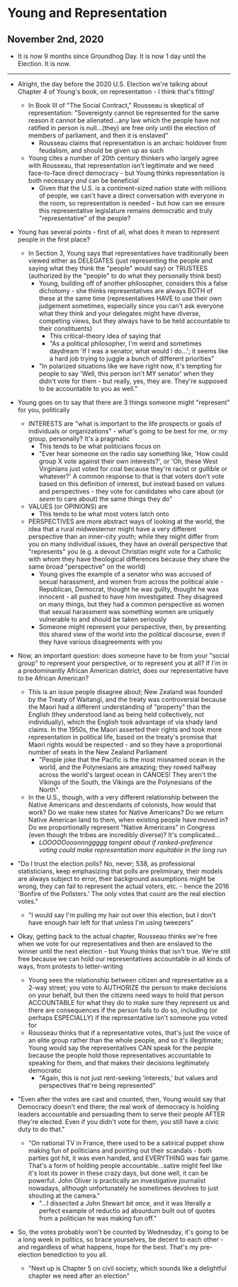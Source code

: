 # Young and Representation

## November 2nd, 2020

-   It is now 9 months since Groundhog Day. It is now 1 day until the Election. It is now.
--------------------------------------------------------------------------------

-   Alright, the day before the 2020 U.S. Election we're talking about Chapter 4 of Young's book, on representation - I think that's fitting!
    -   In Book III of "The Social Contract," Rousseau is skeptical of representation: "Sovereignty cannot be represented for the same reason it cannot be alienated...any law which the people have not ratified in person is null...(they) are free only until the election of members of parliament, and then it is enslaved"
        -   Rousseau claims that representation is an archaic holdover from feudalism, and should be given up as such
    -   Young cites a number of 20th century thinkers who largely agree with Rousseau, that representation isn't legitimate and we need face-to-face direct democracy - but Young thinks representation is both necessary *and* can be beneficial
        -   Given that the U.S. is a continent-sized nation state with millions of people, we can't have a direct conversation with everyone in the room, so representation is needed - but how can we ensure this representative legislature remains democratic and truly "representative" of the people?

-   Young has several points - first of all, what does it mean to represent people in the first place?
    -   In Section 3, Young says that representatives have traditionally been viewed either as DELEGATES (just representing the people and saying what they think the "people" would say) or TRUSTEES (authorized by the "people" to do what they personally think best)
        -   Young, building off of another philosopher, considers this a false dichotomy - she thinks representatives are always BOTH of these at the same time (representatives HAVE to use their own judgement sometimes, especially since you can't ask everyone what they think and your delegates might have diverse, competing views, but they always have to be held accountable to their constituents)
            -   This critical-theory idea of saying that
            -   "As a political philosopher, I'm weird and sometimes daydream 'If I was a senator, what would I do...'; it seems like a hard job trying to juggle a bunch of different priorities"
        -   "In polarized situations like we have right now, it's tempting for people to say 'Well, this person isn't MY senator' when they didn't vote for them - but really, yes, they are. They're supposed to be accountable to you as well."

-   Young goes on to say that there are 3 things someone might "represent" for you, politically
    -   INTERESTS are "what is important to the life prospects or goals of individuals or organizations" - what's going to be best for me, or my group, personally? It's a pragmatic
        -   This tends to be what politicians focus on
        -   "Ever hear someone on the radio say something like, 'How could group X vote against their own interests?', or 'Oh, these West Virginians just voted for coal because they're racist or gullible or whatever?' A common response to that is that voters don't vote based on this definition of interest, but instead based on values and perspectives - they vote for candidates who care about (or *seem* to care about) the same things they do"
    -   VALUES (or OPINIONS) are
        -   This tends to be what most voters latch onto
    -   PERSPECTIVES are more abstract ways of looking at the world, the idea that a rural midwesterner might have a very different perspective than an inner-city youth; while they might differ from you on many individual issues, they have an overall perspective that "represents" you (e.g. a devout Christian might vote for a Catholic with whom they have theological differences because they share the same broad "perspective" on the world)
        -   Young gives the example of a senator who was accused of sexual harassment, and women from across the political aisle - Republican, Democrat, thought he was guilty, thought he was innocent - all pushed to have him investigated. They disagreed on many things, but they had a common perspective as women that sexual harassment was something women are uniquely vulnerable to and should be taken seriously
        -   Someone might represent your perspective, then, by presenting this shared view of the world into the political discourse, even if they have various disagreements with you

-   Now, an important question: does someone have to be from your "social group" to represent your perspective, or to represent you at all? If I'm in a predominantly African American district, does our representative have to be African American?
    -   This is an issue people disagree about; New Zealand was founded by the Treaty of Waitangi, and the treaty was controversial because the Maori had a different understanding of "property" than the English (they understood land as being held collectively, not individually), which the English took advantage of via shady land claims. In the 1950s, the Maori asserted their rights and took more representation in political life, based on the treaty's promise that Maori rights would be respected - and so they have a proportional number of seats in the New Zealand Parliament
        -   "People joke that the Pacific is the most misnamed ocean in the world, and the Polynesians are amazing; they rowed halfway across the world's largest ocean in CANOES! They aren't the Vikings of the South, the Vikings are the Polynesians of the North"
    -   In the U.S., though, with a very different relationship between the Native Americans and descendants of colonists, how would that work? Do we make new states for Native Americans? Do we return Native American land to them, when existing people have moved in? Do we proportionally represent "Native Americans" in Congress (even though the tribes are incredibly diverse)? It's complicated...
        -   *LOOOOOooonnnggggg tangent about if ranked-preference voting could make representation more equitable in the long run*

-   "Do I trust the election polls? No, never; 538, as professional statisticians, keep emphasizing that polls are preliminary, their models are always subject to error, their background assumptions might be wrong, they can fail to represent the actual voters, etc. - hence the 2016 'Bonfire of the Pollsters.' The only votes that count are the real election votes."
    -   "I would say I'm pulling my hair out over this election, but I don't have enough hair left for that unless I'm using tweezers"

-   Okay, getting back to the actual chapter, Rousseau thinks we're free when we vote for our representatives and then are enslaved to the winner until the next election - but Young thinks that isn't true. We're still free because we can hold our representatives accountable in all kinds of ways, from protests to letter-writing
    -   Young sees the relationship between citizen and representative as a 2-way street; you vote to AUTHORIZE the person to make decisions on your behalf, but then the citizens need ways to hold that person ACCOUNTABLE for what they do to make sure they represent us and there are consequences if the person fails to do so, including (or perhaps ESPECIALLY) if the representative isn't someone you voted for
    -   Rousseau thinks that if a representative votes, that's just the voice of an elite group rather than the whole people, and so it's illegitimate; Young would say the representatives CAN speak for the people because the people hold those representatives accountable to speaking for them, and that makes their decisions legitimately democratic
        -   "Again, this is not just rent-seeking 'interests,' but values and perspectives that're being represented"

-   "Even after the votes are cast and counted, then, Young would say that Democracy doesn't end there; the real work of democracy is holding leaders accountable and persuading them to serve their people AFTER they're elected. Even if you didn't vote for them, you still have a civic duty to do that."
    -   "On national TV in France, there used to be a satirical puppet show making fun of politicians and pointing out their scandals - both parties got hit, it was even handed, and EVERYTHING was fair game. That's a form of holding people accountable...satire might feel like it's lost its power in these crazy days, but done well, it can be powerful. John Oliver is practically an investigative journalist nowadays, although unfortunately he sometimes devolves to just shouting at the camera."
        -   "...I dissected a John Stewart bit once, and it was literally a perfect example of reductio ad absurdum built out of quotes from a politician he was making fun off."

-   So, the votes probably won't be counted by Wednesday, it's going to be a long week in politics, so brace yourselves, be decent to each other - and regardless of what happens, hope for the best. That's my pre-election benediction to you all.
    -   "Next up is Chapter 5 on civil society, which sounds like a delightful chapter we need after an election"
